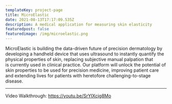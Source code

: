 ```yaml
---
templateKey: project-page
title: MicroElastic
date: 2021-08-13T17:17:09.535Z
description: A medical application for measuring skin elasticity
featuredpost: false
featuredimage: /img/microelastic.png
---
```

MicroElastic is building the data-driven future of precision dermatology by developing a handheld device that uses ultrasound to instantly quantify the physical properties of skin, replacing subjective manual palpation that is currently used in clinical practice. Our platform will unlock the potential of skin properties to be used for precision medicine, improving patient care and extending lives for patients with heretofore challenging-to-stage disease.

- - -

Video Walkthrough: <https://youtu.be/SrYIXcjg8Mo>
